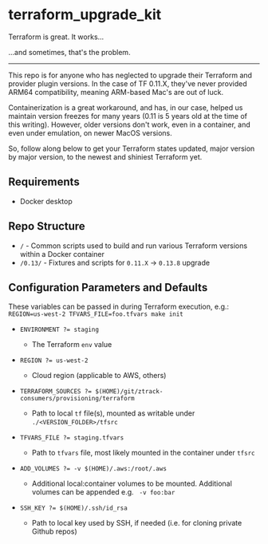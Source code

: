 # terraform_upgrade_kit

Terraform is great. It works...

...and sometimes, that's the problem.

---

This repo is for anyone who has neglected to upgrade their Terraform and provider plugin versions. In the case of TF 0.11.X, they've never provided ARM64 compatibility, meaning ARM-based Mac's are out of luck.

Containerization is a great workaround, and has, in our case, helped us maintain version freezes for many years (0.11 is 5 years old at the time of this writing).  However, older versions don't work, even in a container, and even under emulation, on newer MacOS versions.

So, follow along below to get your Terraform states updated, major version by major version, to the newest and shiniest Terraform yet.

## Requirements

- Docker desktop

## Repo Structure

- `/`       - Common scripts used to build and run various Terraform versions within a Docker container
- `/0.13/`  - Fixtures and scripts for `0.11.X` -> `0.13.8` upgrade

## Configuration Parameters and Defaults

These variables can be passed in during Terraform execution, e.g.:
`REGION=us-west-2 TFVARS_FILE=foo.tfvars make init`

- `ENVIRONMENT ?= staging`
  - The Terraform `env` value

- `REGION ?= us-west-2`
  - Cloud region (applicable to AWS, others)

- `TERRAFORM_SOURCES ?= $(HOME)/git/ztrack-consumers/provisioning/terraform`
  - Path to local `tf` file(s), mounted as writable under `./<VERSION_FOLDER>/tfsrc`

- `TFVARS_FILE ?= staging.tfvars`
  - Path to `tfvars` file, most likely mounted in the container under `tfsrc`

- `ADD_VOLUMES ?= -v $(HOME)/.aws:/root/.aws`
  - Additional local:container volumes to be mounted. Additional volumes can be appended e.g. ` -v foo:bar`

- `SSH_KEY ?= $(HOME)/.ssh/id_rsa`
  - Path to local key used by SSH, if needed (i.e. for cloning private Github repos)
